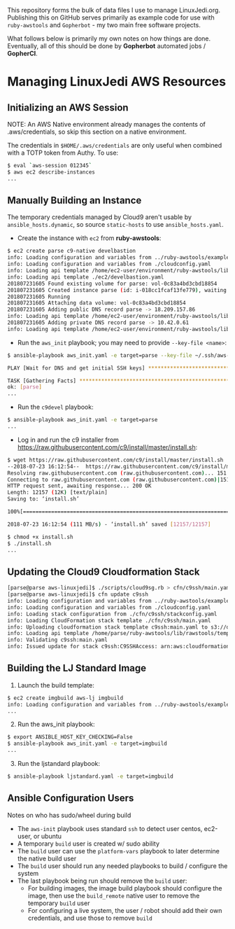 This repository forms the bulk of data files I use to manage LinuxJedi.org. Publishing this on GitHub serves primarily as example code for use with `ruby-awstools` and `Gopherbot` - my two main free software projects.

What follows below is primarily my own notes on how things are done. Eventually,
all of this should be done by **Gopherbot** automated jobs / **GopherCI**.

# Managing LinuxJedi AWS Resources

## Initializing an AWS Session

NOTE: An AWS Native environment already manages the contents of .aws/credentials, so skip this section on a native environment.

The credentials in `$HOME/.aws/credentials` are only useful when combined with
a TOTP token from Authy. To use:

```bash
$ eval `aws-session 012345`
$ aws ec2 describe-instances
...
```

## Manually Building an Instance

The temporary credentials managed by Cloud9 aren't usable by `ansible_hosts.dynamic`, so source `static-hosts` to use `ansible_hosts.yaml`.

* Create the instance with `ec2` from **ruby-awstools**:
```bash
$ ec2 create parse c9-native develbastion
info: Loading configuration and variables from ../ruby-awstools/examples/ReferenceArchitecture/cloudconfig.yaml
info: Loading configuration and variables from ./cloudconfig.yaml
info: Loading api template /home/ec2-user/environment/ruby-awstools/lib/rawstools/templates/ec2/ec2.yaml
info: Loading api template ./ec2/develbastion.yaml
201807231605 Found existing volume for parse: vol-0c83a4bd3cbd18854
201807231605 Created instance parse (id: i-018cc1fcaf13fe779), waiting for it to enter state running ...
201807231605 Running
201807231605 Attaching data volume: vol-0c83a4bd3cbd18854
201807231605 Adding public DNS record parse -> 18.209.157.86
info: Loading api template /home/ec2-user/environment/ruby-awstools/lib/rawstools/templates/route53/arec.yaml
201807231605 Adding private DNS record parse -> 10.42.0.61
info: Loading api template /home/ec2-user/environment/ruby-awstools/lib/rawstools/templates/route53/arec.yaml
```

* Run the `aws_init` playbook; you may need to provide `--key-file <name>`:
```bash
$ ansible-playbook aws_init.yaml -e target=parse --key-file ~/.ssh/aws-lj.pem

PLAY [Wait for DNS and get initial SSH keys] ******************************************************************************************

TASK [Gathering Facts] ****************************************************************************************************************
ok: [parse]
...
```

* Run the `c9devel` playbook:
```bash
$ ansible-playbook aws_init.yaml -e target=parse
...
```

* Log in and run the c9 installer from https://raw.githubusercontent.com/c9/install/master/install.sh:
```bash
$ wget https://raw.githubusercontent.com/c9/install/master/install.sh
--2018-07-23 16:12:54--  https://raw.githubusercontent.com/c9/install/master/install.sh
Resolving raw.githubusercontent.com (raw.githubusercontent.com)... 151.101.32.133
Connecting to raw.githubusercontent.com (raw.githubusercontent.com)|151.101.32.133|:443... connected.
HTTP request sent, awaiting response... 200 OK
Length: 12157 (12K) [text/plain]
Saving to: ‘install.sh’

100%[=============================================================================================>] 12,157      --.-K/s   in 0s

2018-07-23 16:12:54 (111 MB/s) - ‘install.sh’ saved [12157/12157]

$ chmod +x install.sh
$ ./install.sh
...
```

## Updating the Cloud9 Cloudformation Stack

```bash
[parse@parse aws-linuxjedi]$ ./scripts/cloud9sg.rb > cfn/c9ssh/main.yaml
[parse@parse aws-linuxjedi]$ cfn update c9ssh
info: Loading configuration and variables from ../ruby-awstools/examples/ReferenceArchitecture/cloudconfig.yaml
info: Loading configuration and variables from ./cloudconfig.yaml
info: Loading stack configuration from ./cfn/c9ssh/stackconfig.yaml
info: Loading CloudFormation stack template ./cfn/c9ssh/main.yaml
info: Uploading cloudformation stack template c9ssh:main.yaml to s3://org.linuxjedi.raws/C9SSHAccess/main.yaml
info: Loading api template /home/parse/ruby-awstools/lib/rawstools/templates/s3/cfnput.yaml
info: Validating c9ssh:main.yaml
info: Issued update for stack c9ssh:C9SSHAccess: arn:aws:cloudformation:us-east-1:333970265527:stack/C9SSHAccess/ce022ae0-f16c-11e7-ab5b-500c217b26c6
```

## Building the LJ Standard Image

 1. Launch the build template:
```bash
$ ec2 create imgbuild aws-lj imgbuild
info: Loading configuration and variables from ../ruby-awstools/examples/ReferenceArchitecture/cloudconfig.yaml
...
```
2. Run the aws_init playbook:
```bash
$ export ANSIBLE_HOST_KEY_CHECKING=False
$ ansible-playbook aws_init.yaml -e target=imgbuild
...
```
3. Run the ljstandard playbook:
```bash
$ ansible-playbook ljstandard.yaml -e target=imgbuild
```

## Ansible Configuration Users

Notes on who has sudo/wheel during build
* The `aws-init` playbook uses standard `ssh` to detect user centos, ec2-user, or ubuntu
* A temporary `build` user is created w/ sudo ability
* The `build` user can use the `platform-vars` playbook to later determine the native build user
* The `build` user should run any needed playbooks to build / configure the system
* The last playbook being run should remove the `build` user:
    * For building images, the image build playbook should configure the image, then use the `build_remote` native user to remove the temporary `build` user
    * For configuring a live system, the user / robot should add their own credentials, and use those to remove `build`